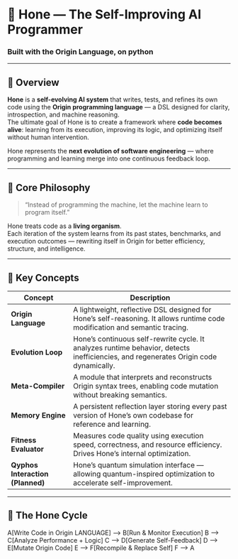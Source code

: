 # 🧠 Hone — The Self-Improving AI Programmer
### Built with the Origin Language, on python

---

## 🚀 Overview
**Hone** is a **self-evolving AI system** that writes, tests, and refines its own code using the **Origin programming language** — a DSL designed for clarity, introspection, and machine reasoning.  
The ultimate goal of Hone is to create a framework where **code becomes alive**: learning from its execution, improving its logic, and optimizing itself without human intervention.

Hone represents the **next evolution of software engineering** — where programming and learning merge into one continuous feedback loop.

---

## 🧩 Core Philosophy

> “Instead of programming the machine, let the machine learn to program itself.”

Hone treats code as a **living organism**.  
Each iteration of the system learns from its past states, benchmarks, and execution outcomes — rewriting itself in Origin for better efficiency, structure, and intelligence.

---

## 🧬 Key Concepts

| Concept | Description |
|----------|--------------|
| **Origin Language** | A lightweight, reflective DSL designed for Hone’s self-reasoning. It allows runtime code modification and semantic tracing. |
| **Evolution Loop** | Hone’s continuous self-rewrite cycle. It analyzes runtime behavior, detects inefficiencies, and regenerates Origin code dynamically. |
| **Meta-Compiler** | A module that interprets and reconstructs Origin syntax trees, enabling code mutation without breaking semantics. |
| **Memory Engine** | A persistent reflection layer storing every past version of Hone’s own codebase for reference and learning. |
| **Fitness Evaluator** | Measures code quality using execution speed, correctness, and resource efficiency. Drives Hone’s internal optimization. |
| **Qyphos Interaction (Planned)** | Hone’s quantum simulation interface — allowing quantum-inspired optimization to accelerate self-improvement. |

---

## 🧠 The Hone Cycle

A[Write Code in Origin LANGUAGE] --> B[Run & Monitor Execution]
B --> C[Analyze Performance + Logic]
C --> D[Generate Self-Feedback]
D --> E[Mutate Origin Code]
E --> F[Recompile & Replace Self]
F --> A
